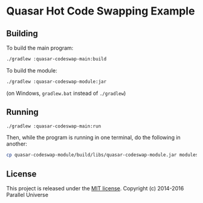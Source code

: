 # Quasar Hot Code Swapping Example

## Building

To build the main program:

```sh
./gradlew :quasar-codeswap-main:build
```

To build the module:

```sh
./gradlew :quasar-codeswap-module:jar
```

(on Windows, `gradlew.bat` instead of `./gradlew`)

## Running

```sh
./gradlew :quasar-codeswap-main:run
```

Then, while the program is running in one terminal, do the following in another:

```sh
cp quasar-codeswap-module/build/libs/quasar-codeswap-module.jar modules
```

## License

This project is released under the [MIT license](http://opensource.org/licenses/MIT).
Copyright (c) 2014-2016 Parallel Universe
